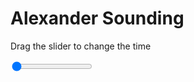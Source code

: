 <h1>Alexander Sounding</h1>
<p>Drag the slider to change the time</p>

<div class="slidecontainer">
<input oninput='setImage(this)' class="slider" type="range" min="0" max="1" value="0" step="1" />
<img id='img'/>
</div>

<script>
var img = document.getElementById('img');
var img_array = ['/assets/images/skwt/skd_alx_wrfout_d01_2020-07-20_12:00:00.png',];
function setImage(obj)
{
        var value = obj.value;
        img.src = img_array[value];

}
</script>

